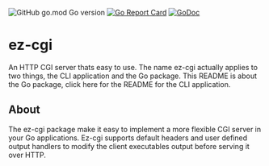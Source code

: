 ![GitHub go.mod Go version](https://img.shields.io/github/go-mod/go-version/raphaelreyna/ez-cgi)
[![Go Report Card](https://goreportcard.com/badge/github.com/raphaelreyna/ez-cgi)](https://goreportcard.com/report/github.com/raphaelreyna/ez-cgi)
[![GoDoc](https://godoc.org/github.com/spf13/pflag?status.svg)](https://godoc.org/github.com/raphaelreyna/ez-cgi)

# ez-cgi

An HTTP CGI server thats easy to use.
The name ez-cgi actually applies to two things, the CLI application and the Go package.
This README is about the Go package, click here for the README for the CLI application.

## About
The ez-cgi package make it easy to implement a more flexible CGI server in your Go applications.
Ez-cgi supports default headers and user defined output handlers to modify the client executables output before serving it over HTTP.
